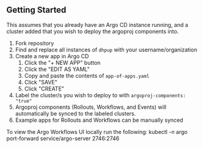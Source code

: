 ## Getting Started

This assumes that you already have an Argo CD instance running, and a cluster added that you wish to deploy the argoproj components into.

1. Fork repository
1. Find and replace all instances of `dhpup` with your username/organization
1. Create a new app in Argo CD
    1. Click the "+ NEW APP" button
    1. Click the "EDIT AS YAML"
    1. Copy and paste the contents of `app-of-apps.yaml`
    1. Click "SAVE"
    1. Click "CREATE"
1. Label the cluster/s you wish to deploy to with `argoproj-components: "true"`
1. Argoproj components (Rollouts, Workflows, and Events) will automatically be synced to the labeled clusters.
1. Example apps for Rollouts and Workflows can be manually synced

To view the Argo Workflows UI locally run the following:
kubectl -n argo port-forward service/argo-server 2746:2746

